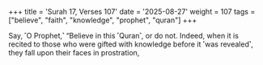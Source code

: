 +++
title = 'Surah 17, Verses 107'
date = '2025-08-27'
weight = 107
tags = ["believe", "faith", "knowledge", "prophet", "quran"]
+++

Say, ˹O Prophet,˺ “Believe in this ˹Quran˺, or do not. Indeed, when it is recited to those who were gifted with knowledge before it ˹was revealed˺, they fall upon their faces in prostration,